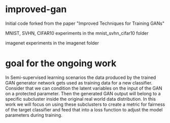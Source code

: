 # improved-gan
Initial code forked from the paper "Improved Techniques for Training GANs"

MNIST, SVHN, CIFAR10 experiments in the mnist_svhn_cifar10 folder

imagenet experiments in the imagenet folder

# goal for the ongoing work
In Semi-supervised learning scenarios the data produced by the trained GAN generator network gets used as training data for a new classifier. Consider that we can condition the latent variables on the input of the GAN on a protected parameter. Then the generated GAN output will belong to a specific subcluster inside the original real world data distribution. In this work we will focus on using these subclusters to create a metric for fairness of the target classifier and feed that into a loss function to adjust the model parameters during training.

